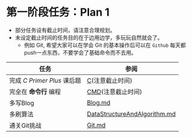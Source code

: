 <!-- 

# 第一阶段Plan
[C.md](../preparation/C.md)

[cmd.md](../preparation/cmd.md)

[Blog.md](../preparation/Blog.md)

[DataStructureAndAlgorithm.md](../preparation/DataStructureAndAlgorithm.md)

[Git.md](../preparation/Git.md)



# 第一阶段任务
1. 完成 C primer plus 课后题,要求参考[C](../project/C.md)（注意截止时间）
2. 通关 Git 挑战,将所有代码传入 git 仓库,保持每天提交
3. 完全在命令行编程(vim,gcc,gdb工具的使用)要求参考[Cmd](../project/cmd.md)
4. 多写 blog,多刷算法 -->


# 第一阶段任务：Plan 1
- 部分任务设有截止时间，请注意合理规划。
- 未设定截止时间的任务目的在于边用边学，多玩玩自然就会了。
  - 例如 Git, 希望大家可以在学会 Git 的基本操作后可以在 `Github` 每天都push一点东西，不要学会了基础命令而不去用。

|任务|参阅|
|-|-|
|完成 _C Primer Plus_ 课后题|[C](../project/C.md)(注意截止时间)|
|完全在 __命令行__ 编程|[CMD](../project/cmd.md)(注意截止时间)|
|多写Blog|[Blog.md](../preparation/Blog.md)|
|多刷算法|[DataStructureAndAlgorithm.md](../preparation/DataStructureAndAlgorithm.md)|
|通关Git挑战|[Git.md](../preparation/Git.md)|